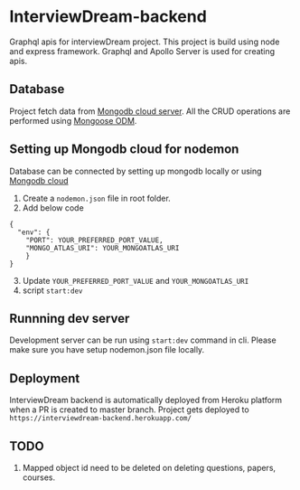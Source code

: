 # InterviewDream-backend

Graphql apis for interviewDream project. This project is build using node and express framework. Graphql and Apollo Server is used for creating apis.

## Database

Project fetch data from [Mongodb cloud server](https://cloud.mongodb.com/). All the CRUD operations are performed using [Mongoose ODM](https://mongoosejs.com/).

## Setting up Mongodb cloud for nodemon

Database can be connected by setting up mongodb locally or using [Mongodb cloud](https://cloud.mongodb.com/)

1. Create a `nodemon.json` file in root folder.
2. Add below code <br/>
<pre><code>{
  "env": {
    "PORT": YOUR_PREFERRED_PORT_VALUE,
    "MONGO_ATLAS_URI": YOUR_MONGOATLAS_URI
    } 
}</code></pre>

3. Update `YOUR_PREFERRED_PORT_VALUE` and `YOUR_MONGOATLAS_URI`
4. script `start:dev`

## Runnning dev server

Development server can be run using `start:dev` command in cli. Please make sure you have setup nodemon.json file locally.

## Deployment

InterviewDream backend is automatically deployed from Heroku platform when a PR is created to master branch. Project gets deployed to `https://interviewdream-backend.herokuapp.com/`

## TODO

1. Mapped object id need to be deleted on deleting questions, papers, courses.
